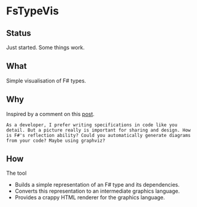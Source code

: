 # FsTypeVis

## Status

Just started. Some things work.

## What

Simple visualisation of F# types. 

## Why

Inspired by a comment on this [post](http://fsharpforfunandprofit.com/posts/no-uml-diagrams/).

    As a developer, I prefer writing specifications in code like you detail. But a picture really is important for sharing and design. How is F#'s reflection ability? Could you automatically generate diagrams from your code? Maybe using graphviz?

## How

The tool

- Builds a simple representation of an F# type and its dependencies.
- Converts this representation to an intermediate graphics language.
- Provides a crappy HTML renderer for the graphics language.
